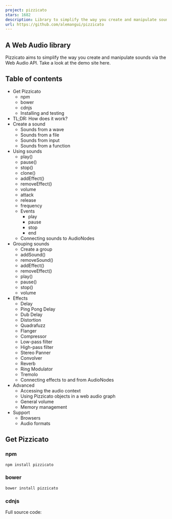 ```yaml
---
project: pizzicato
stars: 1682
description: Library to simplify the way you create and manipulate sounds with the Web Audio API.
url: https://github.com/alemangui/pizzicato
---
```


A Web Audio library
-------------------

Pizzicato aims to simplify the way you create and manipulate sounds via the Web Audio API. Take a look at the demo site here.

Table of contents
-----------------

-   Get Pizzicato
    -   npm
    -   bower
    -   cdnjs
    -   Installing and testing
-   TL;DR: How does it work?
-   Create a sound
    -   Sounds from a wave
    -   Sounds from a file
    -   Sounds from input
    -   Sounds from a function
-   Using sounds
    -   play()
    -   pause()
    -   stop()
    -   clone()
    -   addEffect()
    -   removeEffect()
    -   volume
    -   attack
    -   release
    -   frequency
    -   Events
        -   play
        -   pause
        -   stop
        -   end
    -   Connecting sounds to AudioNodes
-   Grouping sounds
    -   Create a group
    -   addSound()
    -   removeSound()
    -   addEffect()
    -   removeEffect()
    -   play()
    -   pause()
    -   stop()
    -   volume
-   Effects
    -   Delay
    -   Ping Pong Delay
    -   Dub Delay
    -   Distortion
    -   Quadrafuzz
    -   Flanger
    -   Compressor
    -   Low-pass filter
    -   High-pass filter
    -   Stereo Panner
    -   Convolver
    -   Reverb
    -   Ring Modulator
    -   Tremolo
    -   Connecting effects to and from AudioNodes
-   Advanced
    -   Accessing the audio context
    -   Using Pizzicato objects in a web audio graph
    -   General volume
    -   Memory management
-   Support
    -   Browsers
    -   Audio formats

Get Pizzicato
-------------

### npm

```
npm install pizzicato
```

### bower

```
bower install pizzicato
```

### cdnjs

Full source code:

<script src\="https://cdnjs.cloudflare.com/ajax/libs/pizzicato/0.6.4/Pizzicato.js"\></script\>

Minified:

<script src\="https://cdnjs.cloudflare.com/ajax/libs/pizzicato/0.6.4/Pizzicato.min.js"\></script\>

### Installing and testing

_Ensure you have gulp installed:_ `npm install -g gulp`.

Checkout the project and install dependencies with :

```
npm install
```

Run tests with:

```
npm run test
```

By default, Firefox is used for local testing. If you'd like to use Chrome you can use the setting active in TravisCI. To do so, go to `karma.conf.js`, line 5, and change the browsers array to :

```
browsers: ['Chrome_travis_ci'],
```

Build without tests with: `npm run build` or `npm run watch`

TL;DR: How does it work?
------------------------

Include Pizzicato in your site

<script src\="./Pizzicato.js"\></script\>

Create a sound

var sawtoothWave \= new Pizzicato.Sound({ 
    source: 'wave',
    options: {
        type: 'sawtooth'
    }
});

Add effects

var delay \= new Pizzicato.Effects.Delay();
sawtoothWave.addEffect(delay);

Play it!

sawtoothWave.play();

Create a sound
--------------

To create a new sound, use the `Pizzicato.Sound` constructor, which takes an object with the sound's `description` as argument and a callback that will be executed when the sound is ready to be used. If an error occurs, the callback will be called with the error as a parameter.

var sound \= new Pizzicato.Sound(Object description, \[Function callback\]);

For example:

var click \= new Pizzicato.Sound({ source: 'wave' }, function(error) {
    if (!error)
        console.log('Sound ready to use!');
});

Typically, the `description` object contains a string `source` and an object `options`. The `options` object varies depending on the source of the sound being created.

For example, this objects describes a sine waveform with a frequency of 440:

{
    source: 'wave',
    options: {
        type: 'sine',
        frequency: 440
    }
}

Sounds can be created from a variety of sources.

### Sounds from a wave (example)

To create a sound from an oscillator with a certain waveform, use the `source: wave` in your description. Additionally, the following optional parameters are possible inside the `options` object:

-   `type` _(Optional; `sine`, `square`, `triangle` or `sawtooth`, defaults to `sine`)_: Specifies the type of waveform.
-   `frequency` _(Optional; defaults to 440)_: Indicates the frequency of the wave (i.e., a 440 value will yield an A note).
-   `volume` _(Optional; min: 0, max: 1, defaults to 1)_: Loudness of the sound.
-   `release` _(Optional; defaults to 0.4)_: Value in seconds that indicates the fade-out time when the sound is stopped.
-   `attack` _(Optional; defaults to 0.4)_: Value in seconds that indicates the fade-in time when the sound is played.
-   `detached` _(Optional; defaults to false)_: If true, the sound will not be connected to the context's destination, and thus, will not be audible.

var sound \= new Pizzicato.Sound({ 
        source: 'wave',
        options: { type: 'sawtooth', frequency: 440 }
});

Creating a Pizzicato Sound with an empty constructor will create a sound with a sine wave and a frequency of 440.

var sound \= new Pizzicato.Sound();

### Sounds from a file (example)

In order to load a sound from a file, include the `source: file` in your description. Additionally, the following parameters are possible inside the `options` object:

-   `path` _(Mandatory; string or array of strings)_: Specifies the path of the sound file. It is also possible to have an array of paths to fallback on. Pizzicato will attempt to load the paths in order, passing on to the next one in case of failure.
-   `loop` _(Optional; boolean, defaults to false)_: If set, the file will start playing again after the end.
-   `volume` _(Optional; min: 0, max: 1, defaults to 1)_: Loudness of the sound.
-   `release` _(Optional; defaults to 0)_: Value in seconds that indicates the fade-out time once the sound is stopped.
-   `attack` _(Optional; defaults to 0.4)_: Value in seconds that indicates the fade-in time when the sound is played.
-   `detached` _(Optional; defaults to false)_: If true, the sound will not be connected to the context's destination, and thus, will not be audible.

var sound \= new Pizzicato.Sound({ 
    source: 'file',
    options: { path: './audio/sound.wav' }
}, function() {
    console.log('sound file loaded!');
});

It is possible to pass several paths to fallback in case of error:

var sound \= new Pizzicato.Sound({ 
    source: 'file',
    options: { path: \['./audio/sound-special-format.wav', './audio/sound.wav'\] }
}, function() {
    console.log('sound file loaded!');
});

Alternatively, you can also simply pass a string to the constructor with the path of the sound file.

```
var sound = new Pizzicato.Sound('./audio/sound.wav', function() {...});
```

Check the supported audio files that can be played with Pizzicato.

### Sounds from the user input (example)

It is also possible to use the sound input from the computer. This is usually the microphone, but it could also be a line-in input. To use this, add `source: input` in your description. The following optional parameters are possible inside `options` object:

-   `volume` _(Optional; min: 0, max: 1, defaults to 1)_: Loudness of the sound.
-   `release` _(Optional; defaults to 0)_: Value in seconds that indicates the fade-out time once the sound is stopped.
-   `attack` _(Optional; defaults to 0.4)_: Value in seconds that indicates the fade-in time when the sound is played.
-   `detached` _(Optional; defaults to false)_: If true, the sound will not be connected to the context's destination, and thus, will not be audible.

var voice \= new Pizzicato.Sound({
    source: 'input',
    options: { volume: 0.8 }
});

### Sounds from a function (example)

For more creative freedom, Pizzicato also allows direct audio processing. Sounds can be created from a Javascript function by including `source: script` in the description. The following parameters are possible in the `options` object:

-   `audioFunction` _(Mandatory; function())_: Function that will be called with the audio processing event.
-   `bufferSize` _(Optional; number - must be a power of 2.)_: This value controls how many sample frames will be processed at each audio process event. Lower values will result in lower latency, higher values help prevent glitches.
-   `volume` _(Optional; min: 0, max: 1, defaults to 1)_: Loudness of the sound.
-   `release` _(Optional; defaults to 0)_: Value in seconds that indicates the fade-out time once the sound is stopped.
-   `attack` _(Optional; defaults to 0.4)_: Value in seconds that indicates the fade-in time when the sound is played.
-   `detached` _(Optional; defaults to false)_: If true, the sound will not be connected to the context's destination, and thus, will not be audible.

For example:

var whiteNoise \= Pizzicato.Sound({
    source: 'script',
    options: {
        audioFunction: function(e) {
            var output \= e.outputBuffer.getChannelData(0);
            for (var i \= 0; i < e.outputBuffer.length; i++)
                output\[i\] \= Math.random();
        }
    }
});

Using sounds
------------

### Play (example)

You can play a sound by calling it's `play` function. It takes two optional parameters:

-   `when` _(number, defaults to 0)_: Time in seconds to wait before playing the sound.
-   `offset` _(number, defaults to 0)_: Time in seconds where the sound will start.

For example, the following code will wait two seconds, then play a sound starting from position 00:04:

sound.play(2, 4);

### Pause

You can pause a sound by calling it's `pause` function. Next time the sound is played, it will continue from where it left off.

sound.pause();

### Stop

You can stop a sound by calling it's `stop` function. Next time the sound is played, it will continue from the start of the sound.

sound.stop();

### Clone

You can clone a sound object by calling it's `clone` function. The object returned will have the same parameters as the original sound.

sound.clone();

### Add effects (example)

You can add effects to a sound object by calling it's `addEffect(effect)` function. The function gets as parameter a Pizzicato Effect (see effects).

-   `effect` _(type: Pizzicato.Effect)_: The effect to add to the sound object.

Example:

var sound \= new Pizzicato.Sound();
var delay \= new Pizzicato.Effects.Delay();
sound.addEffect(delay);

### Remove effects

You can remove effects that have been added to a sound object by calling it's `removeEffect(effect)` function. The function gets as parameter a Pizzicato Effect (see effects) that is already applied to the sound object.

-   `effect` _(type: Pizzicato.Effect)_: The effect to remove from the sound object.

Example:

var sound \= new Pizzicato.Sound();
var delay \= new Pizzicato.Effects.Delay();
sound.addEffect(delay);
...
sound.removeEffect(delay);

### Volume

Use the sound's `volume` property to modify its volume.

-   `volume` _(min: 0, max: 1, defaults to 1)_: The sound's volume

Example:

var sound \= new Pizzicato.Sound();
sound.volume \= 0.5;

### Attack (example)

Use the sound's `attack` property to modify its attack (or fade-in) value. This value eases the beginning of the sound, often avoiding unwanted clicks.

-   `attack` _(min: 0, max: 10, defaults to 0.04)_: The sound's attack.

Example:

var sound \= new Pizzicato.Sound();
sound.attack \= 0.9;

### Release (example)

Use the sound's `release` property to modify its release (or fade-out) value. This value eases the end of the sound, often avoiding unwanted clicks.

-   `release` _(min: 0, max: 10, defaults to 0.04)_: The sound's release.

Example:

var sound \= new Pizzicato.Sound();
sound.release \= 0.9;

### Frequency

If you started a sound of type wave, you can modify the frequency of the oscillator by altering the `frequency` property.

-   `frequency` _(defaults to 440)_: The oscillator's frequency of a sound of type wave.

Example:

var sound \= new Pizzicato.Sound();

sound.play();

// go up an octave
sound.frequency \= 880; // a5

### Events

It is possible to subscribe to the following events that will occur on the Sound object: `play`, `pause`, `stop`, `end`.

#### `play` event

The `play` event will be fired when the sound is played.

Example:

var sound \= new Pizzicato.Sound();

sound.on('play', function() {
  //...
})

#### `pause` event

Fired when the sound is paused. For example:

var sound \= new Pizzicato.Sound();

sound.on('pause', function() {
  //...
})

#### `stop` event

Fired when the sound is stopped. For example:

var sound \= new Pizzicato.Sound();

sound.on('stop', function() {
  //...
})

#### `end` event

Fired when the sound has ended. This is only valid for sounds coming from a file. For example:

var sound \= new Pizzicato.Sound();

sound.on('end', function() {
  //...
})

###Connecting sounds to AudioNodes It is possible to connect AudioNodes to sound objects by using the `connect` method. More details in the advanced section of this file.

Grouping sounds (example)
-------------------------

Groups are a way to handle multiple `Pz.Sound` objects at the same time.

### Create a group (example)

The `Pizzicato.Group` constructor takes an optional array of sound objects. Please note these sounds must be detached for them to be usable inside a group (more details about detached sounds here).

-   `sounds` _(array, defaults to \[\])_: The sounds to be added to the group.

Example:

var drums \= new Pizzicato.Sound('./audio/drums.mp3');
var guitar \= new Pizzicato.Sound('./audio/guitar.mp3');

var group \= new Pizzicato.Group(\[drums, guitar\]);

### addSound()

To add a sound to a group, use the function `addSound()`, which receives one parameter:

-   `sound` _(Pz.Sound, mandatory)_: The sound to be added to the group.

Example:

var drums \= new Pizzicato.Sound('./audio/drums.mp3');
var guitar \= new Pizzicato.Sound('./audio/guitar.mp3');
var group \= new Pizzicato.Group();

group.addSound(drums)
group.addSound(guitar)

### removeSound()

To remove a sound to a group, use the function `removeSound()`, which receives one parameter:

-   `sound` _(Pz.Sound, mandatory)_: The sound to be removed from the group.

Example:

var drums \= new Pizzicato.Sound('./audio/drums.mp3');
var guitar \= new Pizzicato.Sound('./audio/guitar.mp3');
var group \= new Pizzicato.Group(\[guitar, drums\]);

group.removeSound(drums)
group.removeSound(guitar)

### addEffect()

To add an effect to a group, use the function `addEffect()`. Please note all sounds inside the group will be affected by the added effect. The function receives one parameter:

-   `effect` _(Pz.Effect, mandatory)_: The effect to be added to the group.

Example:

var bass \= new Pizzicato.Sound('./audio/bass.mp3');
var guitar \= new Pizzicato.Sound('./audio/guitar.mp3');
var delay \= new Pizzicato.Effects.Delay();
var group \= new Pizzicato.Group(\[guitar, drums\]);

group.addEffect(delay)

### removeEffect()

To remove an effect to a group, use the function `removeEffect()`. The function receives one parameter:

-   `effect` _(Pz.Effect, mandatory)_: The effect to be removed from the group.

Example:

var bass \= new Pizzicato.Sound('./audio/bass.mp3');
var guitar \= new Pizzicato.Sound('./audio/guitar.mp3');
var delay \= new Pizzicato.Effects.Delay();
var group \= new Pizzicato.Group(\[guitar, drums\]);

group.addEffect(delay)

group.removeEffect(delay)

### play()

You can play all sounds of a group simultaneously using the function `play`, which takes no parameters.

Example:

var drums \= new Pizzicato.Sound('./audio/drums.mp3');
var guitar \= new Pizzicato.Sound('./audio/guitar.mp3');
var group \= new Pizzicato.Group(\[guitar, drums\]);

group.play();

### pause()

You can pause all sounds of a group simultaneously using the function `pause`, which takes no parameters. Next time the group is played, it will continue from where it left off.

Example:

var drums \= new Pizzicato.Sound('./audio/drums.mp3');
var guitar \= new Pizzicato.Sound('./audio/guitar.mp3');
var group \= new Pizzicato.Group(\[guitar, drums\]);

group.play();
group.pause();

### stop()

You can stop all sounds of a group simultaneously using the function `stop`, which takes no parameters. Next time the group is played, it will continue from the start of the sounds composing it.

Example:

var drums \= new Pizzicato.Sound('./audio/drums.mp3');
var guitar \= new Pizzicato.Sound('./audio/guitar.mp3');
var group \= new Pizzicato.Group(\[guitar, drums\]);

group.play();
group.stop();

### volume

Use the group's `volume` property to modify the volume of all the group.

-   `volume` _(min: 0, max: 1, defaults to 1)_: The sound's volume

Example:

var drums \= new Pizzicato.Sound('./audio/drums.mp3');
var guitar \= new Pizzicato.Sound('./audio/guitar.mp3');
var group \= new Pizzicato.Group(\[guitar, drums\]);

group.volume \= 0.5;

Effects
-------

Once a sound is created you can add effects to it by using the `addEffect` function. To remove an effect, you can use the `removeEffect` function.

var delay \= new Pizzicato.Effects.Delay();
sound.addEffect(delay);
sound.removeEffect(delay);

### Delay (example)

The delay effect plays back the sound a certain number of times in defined intervals, giving the impression of an echo. The following options are available when creating a delay effect:

-   `feedback` _(min: 0, max: 1, defaults to 0.5)_: The intensity with which the input will echo back. A larger value will result in more echo repetitions.
-   `time` _(min: 0, max: 1, defaults to 0.3)_: Interval time in seconds.
-   `mix` _(min: 0, max: 1, defaults to 0.5)_: Volume balance between the original audio and the effected output (the delayed sound).

Example:

var delay \= new Pizzicato.Effects.Delay({
    feedback: 0.8,
    time: 0.22,
    mix: 0.75
});
sound.addEffect(delay);
sound.play();

### Ping Pong Delay (example)

The ping pong delay effect is similar to a regular Delay effect, however on each feedback loop the output is swapped between left and right channels. The following options are available when creating a delay effect:

-   `feedback` _(min: 0, max: 1, defaults to 0.5)_: The intensity with which the input will echo back. A larger value will result in more echo repetitions.
-   `time` _(min: 0, max: 1, defaults to 0.3)_: Interval time in seconds.
-   `mix` _(min: 0, max: 1, defaults to 0.5)_: Volume balance between the original audio and the effected output (the delayed sound).

Example:

var pingPongDelay \= new Pizzicato.Effects.PingPongDelay({
    feedback: 0.3,
    time: 0.2,
    mix: 0.68
});
sound.addEffect(pingPongDelay);
sound.play();

### Dub Delay (example)

The dub delay effect is similar to a regular Delay effect, however on each feedback loop the output is routed through a biquad filter.

This effect is based on Chris Lowis' article Creating dub delay effects with the Web Audio API.

The following options are available when creating a delay effect:

-   `feedback` _(min: 0, max: 1, defaults to 0.5)_: The intensity with which the input will echo back. A larger value will result in more echo repetitions.
-   `time` _(min: 0, max: 1, defaults to 0.3)_: Interval time in seconds.
-   `cutoff` _(min: 0, max: 4000, defaults to 700)_: Frequency value applied to each successive loop. The lower the value, the more different each repetition will be perceived.
-   `mix` _(min: 0, max: 1, defaults to 0.5)_: Volume balance between the original audio and the effected output (the delayed sound).

Example:

var dubDelay \= new Pizzicato.Effects.DubDelay({
    feedback: 0.6,
    time: 0.7,
    mix: 0.5,
    cutoff: 700
});
sound.addEffect(dubDelay);
sound.play();

### Distortion (example)

The distortion effect adds a basic "override" to the sound. The distortion effect only takes one parameter:

-   `gain` _(min: 0, max: 1, defaults to 0.5)_: Amount of distortion applied.

Example:

var distortion \= new Pizzicato.Effects.Distortion({
    gain: 0.4
});
sound.addEffect(delay);
sound.play();

### Quadrafuzz (example)

The quadrafuzz effect divides the sound into separate bands and then distorts each band independently, allowing you to control which frequencies you distort and how much.

The quadrafuzz code in Pizzicato is based on Michel Buffa's implementation of the quadrafuzz effect.

The effect takes the following parameters:

-   `lowGain` _(min: 0, max: 1, defaults to 0.6)_:
-   `midLowGain` _(min: 0, max: 1, defaults to 0.8)_:
-   `midHighGain` _(min: 0, max: 1, defaults to 0.5)_:
-   `highGain` _(min: 0, max: 1, defaults to 0.6)_:

Example:

var quadrafuzz \= new Pizzicato.Effects.Quadrafuzz({
    lowGain: 0.6,
    midLowGain: 0.8,
    midHighGain: 0.5,
    highGain: 0.6,
});

sound.addEffect(quadrafuzz);
sound.play();

### Flanger (example)

The flanger produces a swirling effect by delaying a "copy" of the sound by a small, gradually changing period. The flanger effect takes the following parameters:

-   `time` _(min: 0, max: 1, defaults to 0.45)_: Changes the small delay time applied to the copied signal.
-   `speed` _(min: 0, max: 1, defaults to 0.2)_: Changes the speed at which the flanging occurs.
-   `depth` _(min: 0, max: 1, defaults to 0.1)_: Changes the depth/intensity of the swirling effect.
-   `feedback` _(min: 0, max: 1, defaults to 0.1)_: Changes the volume of the delayed sound.
-   `mix` _(min: 0, max: 1, defaults to 0.5)_: Volume balance between the original audio and the effected output.

Example:

var flanger \= new Pizzicato.Effects.Flanger({
    time: 0.45,
    speed: 0.2,
    depth: 0.1,
    feedback: 0.1,
    mix: 0.5
});

sound.addEffect(flanger);
sound.play();

### Compressor (example)

A compressor allows reducing the range between the loudest and the quietest parts of a sound. This is done by boosting the quiet segments and attenuating the loud ones.

The following options are available when creating a compressor effect:

-   `threshold` _(min: -100, max: 0, defaults to -24)_: The decibel value above which the compression will start taking effect.
-   `knee` _(min: 0, max: 40, defaults to 30)_: A value representing the range above the threshold where the curve smoothly transitions to the "ratio" portion.
-   `attack` _(min: 0, max: 1, defaults to 0.003)_: How soon the compressor starts to compress the dynamics after the threshold is exceeded. Short values will result in a fast response to sudden, loud sounds, but will make the changes in volume more obvious to listeners.
-   `release` _(min: 0, max: 1, defaults to 0.025)_: How soon the compressor starts to release the volume level back to normal after the level drops below the threshold.
-   `ratio` _(min: 1, max: 20, defaults to 12)_: The amount of compression applied to the audio once it passes the threshold level. The higher the Ratio the more the loud parts of the audio will be compressed.
-   `mix` _(min: 0, max: 1, defaults to 0.5)_: Volume balance between the original audio and the effected output.

Example:

var compressor \= new Pizzicato.Effects.Compressor({
    threshold: \-20,
    knee: 22,
    attack: 0.05,
    release: 0.05,
    ratio: 18
});
sound.addEffect(compressor);
sound.play();

### Low-pass filter (example)

A low-pass filter passes signals with a frequency lower than a pre-determined cutoff frequency and attenuates signals with frequencies higher than the cutoff frequency.

-   `frequency` _(min: 10, max: 22050, defaults to 350)_: The cutoff frequency of the low-pass filter.
-   `peak` _(min: 0.0001, max: 1000, defaults to 1)_: Indicates how peaked the frequency is around the cutoff frequency. The greater the value is, the greater is the peak.

Example:

var lowPassFilter \= new Pizzicato.Effects.LowPassFilter({
    frequency: 400,
    peak: 10
});

sound.addEffect(lowPassFilter);
sound.play();

### High-pass filter (example)

A high-pass filter is the opposite of a low-pass filter (described above). It attenuates signals with a frequency lower than a pre-determined cutoff frequency and passes signals with frequencies higher than the cutoff frequency.

-   `frequency` _(min: 10, max: 22050, defaults to 350)_: The cutoff frequency of the high-pass filter.
-   `peak` _(min: 0.0001, max: 1000, defaults to 1)_: Indicates how peaked the frequency is around the cutoff frequency. The greater the value is, the greater is the peak.

Example:

var highPassFilter \= new Pizzicato.Effects.HighPassFilter({
    frequency: 120,
    peak: 10
});

sound.addEffect(highPassFilter);
sound.play();

### Stereo panner (example)

The stereo panner is used to adjust the level of a sound through the left and right speakers. A `-1` value will channel all the sound through the left speaker, whereas a `1` value will do so through the right speaker.

-   `pan` _(min: -1, max: 1, defaults to 0)_: Pan value between -1 (full left pan) and 1 (full right pan).

Example:

var stereoPanner \= new Pizzicato.Effects.StereoPanner({
    pan: 0.5
});

sound.addEffect(stereoPanner);
sound.play();

### Convolver (example)

The convolver effect allows the sound to be heard with a certain ressonance or repercussion. This can be useful to simulate certain environments such as auditoriums, concert halls, or small rooms.

In order to get this acoustic environment, an external audio file must be used as a sound sample. This audio file must contain the desired ambience that will shape the convolution. Due to this file, this effect is asynchronous, so a callback can be provided and will be executed once the effect is ready to be used.

The reverb is similar but allows programatic adjustments instead of requiring an external impulse file.

_options object_

-   `impulse` _(Mandatory; string)_: Path to your impulse file.
-   `mix` _(min: 0, max: 1, defaults to 0.5)_: Volume balance between the original audio and the effected output.

_callback_

-   `callback` _(function)_: function executed when the impulse file has been correctly loaded and the effect is ready to be used.

Example:

var convolver \= new Pizzicato.Effects.Convolver({
    impulse: './path/to/your/impulse.wav',
    mix: 0.5
}, function() {
    console.log('Convolver ready to be used.');
});

sound.addEffect(convolver);
sound.play();

### Reverb (example)

The reverb effect is similar to the convolver effect in that it allows the sound to be heard with a certain ressonance or repercussion. This simulates a particular physical environment in which the sound could be played (e.g., an auditorium, a concert hall, etc).

Unlike the convolver effect, the reverb can be adjusted programatically without the need for any external elements.

-   `time` _(min: 0.0001, max: 10, defaults to 0.01)_: Duration of impulse, in seconds.
-   `decay` _(min: 0, max: 10, defaults to 0.01)_: The rate for the reflections of sound to fade away.
-   `reverse` _(boolean)_: Whether or not to reverse the impulse shape.
-   `mix` _(min: 0, max: 1, defaults to 0.5)_: Volume balance between the original audio and the effected output.

Example:

var reverb \= new Pizzicato.Effects.Reverb({
    time: 1,
    decay: 0.8,
    reverse: true,
    mix: 0.5
});

sound.addEffect(reverb);
sound.play();

### Ring Modulator (example)

The ring modulator effect combines two input signals, where one of the inputs is a sine wave modulating the other.

This article from the BBC - from where this effect was based from - goes into deeper detail and explains how to recreate it. The 'ring' in this effect derives from the layout of diode nodes in the original analogue equipment, and also refers to the sound being increasingly modulated as it travels through the ring of diodes.

-   `distortion` _(min: 0.2, max: 50, defaults to 1)_: Level of distortion applied to the diode nodes.
-   `speed` _(min: 0, max: 2000, defaults to 30)_: The frequency of the modulating signal.
-   `mix` _(min: 0, max: 1, defaults to 0.5)_: Volume balance between the original audio and the effected output.

Example:

var ringModulator \= new Pizzicato.Effects.RingModulator({
    speed: 10,
    distortion: 4,
    mix: 0.5
});

sound.addEffect(ringModulator);
sound.play();

### Tremolo (example)

The tremolo effect changes the volume of the sound over time. The outcome would be similar as if you turned the volume node up and down periodically.

-   `speed` _(min: 0, max: 20, defaults to 4)_: The speed at which the volume will change.
-   `depth` _(min: 0, max: 1, defaults to 1)_: The intensity of the volume change.
-   `mix` _(min: 0, max: 1, defaults to 0.5)_: Volume balance between the original audio and the effected output.

Example:

var tremolo \= new Pizzicato.Effects.Tremolo({
    speed: 5,
    depth: 1,
    mix: 0.5
});

sound.addEffect(tremolo);
sound.play();

### Connecting effects to and from AudioNodes

It is possible to connect AudioNodes to effects (and viceversa) by using the `connect` method. More details in the advanced section of this file.

Advanced
--------

### Accessing the audio context

If needed, the audio context used by Pizzicato is always accessible:

var context \= Pizzicato.context;

### Using Pizzicato objects in a web audio graph

You can use effects and sounds as part of an existing web audio graph.

#### Connecting nodes to a Pizzicato.Sound object

Using the `connect` method, you can connect audio nodes to a Pizzicato.Sound object. For example:

var analyser \= Pizzicato.context.createAnalyser();
var sound \= new Pizzicato.Sound();

sound.connect(analyser);

#### Creating a detached Pizzicato.Sound object

All Pizzicato.Sound objects are connected to the context's destination by default. In the example above, the `sound` object will be connected to an analyser node and it will also remain connected to the context's destination node.

To have a Pizzicato.Sound object that is not connected to the context's destination, use the `detached` option as follows:

var analyser \= Pizzicato.context.createAnalyser();
var sound \= new Pizzicato.Sound({ 
    source: 'wave', 
    options: { 
        detached: true 
    } 
});

sound.connect(analyser);

#### Connecting nodes to effects

Pizzicato effects can also be used in a web audio graph without the need to create Pizzicato.Sound objects by using the `connect` method.

Additionally, the `connect` method in an AudioNode can receive a Pizzicato effect as a parameter.

var oscillator \= Pizzicato.context.createOscillator();
var distortion \= new Pizzicato.Effects.Distortion();
var analyser \= Pizzicato.context.createAnalyser();

oscillator.connect(distortion);
distortion.connect(analyser);

### General volume

In order to change the general volume of all Pizzicato sounds, you can directly modify the property `volume`:

Pizzicato.volume \= 0.3;

### Memory management

When creating large numbers of Pizzicato objects you may experience a tipping point after which all sounds in the site are muted. This can vary depending on your browser, operating system and computer running the code.

To release some of the load, you can call the `disconnect` function on the Pizzicato.Sound objects no longer in use. This will disconnect them from the context's destination and they will become orphaned graphs, which will be freed when necessary.

Support
-------

### Browsers

Pizzicato can only work in browsers with Web Audio support. This means:

-   Firefox 31+
-   Chrome 31+
-   Safari 7+ (input source not available in Safari)
-   Opera 30+
-   Edge 13+

### Audio formats

Pizzicato supports audio formats supported by your browser. These may vary depending on your system version and browser.
